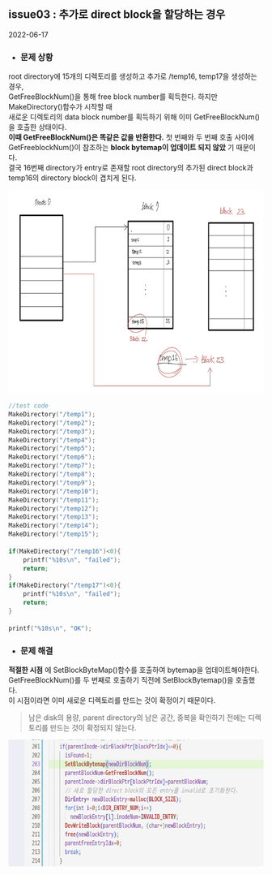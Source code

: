 ## issue03 : 추가로 direct block을 할당하는 경우
2022-06-17
  
* ### 문제 상황

root directory에 15개의 디렉토리를 생성하고 추가로 /temp16, temp17을 생성하는 경우,   
GetFreeBlockNum()을 통해 free block number를 획득한다. 하지만 MakeDirectory()함수가 시작할 때   
새로운 디렉토리의 data block number를 획득하기 위해 이미 GetFreeBlockNum()을 호출한 상태이다.   
__이때 GetFreeBlockNum()은 똑같은 값을 반환한다.__ 첫 번째와 두 번째 호출 사이에 GetFreeblockNum()이 참조하는
__block bytemap이 업데이트 되지 않았__ 기 때문이다.     
결국 16번째 directory가 entry로 존재할 root directory의 추가된 direct block과 temp16의 directory block이 겹치게 된다.   
   
<img src="img/problem-situation.png" width="800px" height="400px" alt="problem" style="{border:1px solid;}">    

```C
//test code
MakeDirectory("/temp1");
MakeDirectory("/temp2");
MakeDirectory("/temp3");
MakeDirectory("/temp4");
MakeDirectory("/temp5");
MakeDirectory("/temp6");
MakeDirectory("/temp7");
MakeDirectory("/temp8");
MakeDirectory("/temp9");
MakeDirectory("/temp10");
MakeDirectory("/temp11");
MakeDirectory("/temp12");
MakeDirectory("/temp13");
MakeDirectory("/temp14");
MakeDirectory("/temp15");

if(MakeDirectory("/temp16")<0){
	printf("%10s\n", "failed");
	return;
}
if(MakeDirectory("/temp17")<0){
	printf("%10s\n", "failed");
	return;
}

printf("%10s\n", "OK");
```
* ### 문제 해결
__적절한 시점__ 에 SetBlockByteMap()함수를 호출하여 bytemap을 업데이트해야한다.      
GetFreeBlockNum()를 두 번째로 호출하기 직전에 SetBlockBytemap()을 호출했다.  
이 시점이라면 이미 새로운 디렉토리를 만드는 것이 확정이기 때문이다.
> 남은 disk의 용량, parent directory의 남은 공간, 중복을 확인하기 전에는 디렉토리를 만드는 것이 확정되지 않는다.

<img src="img/issue03-solution.png" width="600px" height="250px" alt="solution">   

